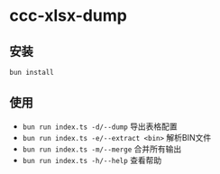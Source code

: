 # ccc-xlsx-dump

## 安装

```bash
bun install
```

## 使用

- `bun run index.ts -d/--dump`              导出表格配置
- `bun run index.ts -e/--extract <bin>`     解析BIN文件
- `bun run index.ts -m/--merge`             合并所有输出
- `bun run index.ts -h/--help`              查看帮助


